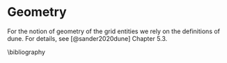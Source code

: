 <!--
SPDX-FileCopyrightText: 2022 The Ikarus Developers mueller@ibb.uni-stuttgart.de
SPDX-License-Identifier: CC-BY-SA-4.0
-->

# Geometry

For the notion of geometry of the grid entities we rely on the definitions of dune. For details, see
[@sander2020dune] Chapter 5.3.

\bibliography